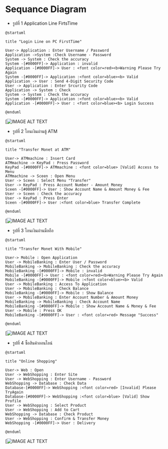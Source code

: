 # Sequance Diagram

*  รูปที่ 1 Application Line FirtsTime
```
@startuml

title "Login Line on PC FirstTime"

User-> Application : Enter Username / Password
Application ->System :Check Username - Password
System -> System : Check the accuracy 
System -[#0000FF]-> Application : invalid
Application -[#0000FF]-> User : <font color=red><b>Warning Please Try Again
System -[#0000FF]-> Application :<font color=blue><b> Valid
Application -> User : Send 4-Digit Security Code 
User -> Application : Enter Srcurity Code
Application -> System : Check 
System -> System : Check the accuracy
System -[#0000FF]-> Application :<font color=blue><b> Valid
Application -[#0000FF]-> User : <font color=blue><b> Login Success

@enduml
```

[![IMAGE ALT TEXT](http://www.plantuml.com/plantuml/img/hP8nJyCm48Lt_ufJcICOcAeIjGfawX0f1GR4u3f7Ui8vL_O5b7-FGo6DKg4or9lbp--zUxfb4EsbRQnIGc8HPcjN4yEQ6C4n51dav8DigC6PKey1VPB2Qh-tPBHG9ERmm88U-YVM3S8r53g4J-ShDUQIjEo2O0FpR8Vc_SWdH_w7Y0w_B1nWsI5eOrglJGS3zd9r4q-Ulvv48lxGbYO1ndZl7hd5csC1uwppTnwhTB5DdxLduXeAYpeWR7m7greJdtSTYsrjYxqQF9tc6DnBv0fkatkgIU8bZaVIGUOgXE-cuO-gIpz2fzgJvlxNwUM6ErFoyFMmPcLh38QWr39M4RVm2m00)

*  รูปที่ 2 โอนเงินผ่านตู้ ATM
```
@startuml

title "Transfer Monet at ATM"

User-> ATMmachine : Insert Card
ATMmachine -> KeyPad : Press Password
KeyPad -[#0000FF]-> ATMmachine : <font color=blue> [Valid] Access to Menu
ATMmachine -> Sceen : Open Menu
User -> Sceen : Select Menu "Transfer"
User -> KeyPad : Press Account Number - Amount Money
Sceen -[#0000FF]-> User : Show Account Name & Amount Money & Fee
User -> Sceen : Check the accuracy
User -> KeyPad : Press Enter
Sceen -[#0000FF]-> User :<font color=blue> Transfer Complete

@enduml
```
[![IMAGE ALT TEXT](http://www.plantuml.com/plantuml/img/TL7BQiD03BplLmWNUWlqNDeGOse8nQqXQIyX1sMjODDzX5qjmNzVsIrvE6GlYpIZqKXQHCR0oHgbk6D3aAq3khYd09Ltn80C-RhAbFgA56Rp8R2esyuHFCFIIPAXmD2e2q1exzJNs0Yb3XGZr1ZZqGlhFp_RF3p9AyljLF9bxns3ziQ7rvr9D8VDDvgksKAkzI357YfoQT9lfOcSb7yUv1lnmUybiY93caViF6HseaqCIpEVnCX7ihk10BaTus4flVhJl1fYr94khJ-UYz4IF5wLIbWItPWhMj8_m2q1Qfq2wlwUiJV75EuRk5tVwPw5jmT3J4ejo3Loyby0)


* รูปที่ 3 โอนเงินผ่านมือถือ
```
@startuml

title "Transfer Monet With Mobile"

User-> Mobile : Open Application
User -> MobileBanking : Enter User / Password
MobileBanking -> MobileBanking : Check the accuracy
MobileBanking -[#0000FF]-> Mobile : invalid
Mobile -[#0000FF]-> User : <font color=red><b>Warning Please Try Again
MobileBanking -[#0000FF]-> Mobile :<font color=blue><b> Valid
User -> MobileBanking : Access To Application
User -> MobileBanking : Check Balance
MobileBanking -[#0000FF]-> Mobile : Show Balance
User -> MobileBanking : Enter Account Number & Amount Money
MobileBanking -> MobileBanking : Check Account Name 
MobileBanking -[#0000FF]-> Mobile : Show Account Name & Money & Fee
User -> Mobile : Press OK 
MobileBanking -[#0000FF]-> User : <font color=red> Message "Success"

@enduml
```
[![IMAGE ALT TEXT](http://www.plantuml.com/plantuml/img/ZLF1JW8n4BttAoQOuCdecI1X8N8n20ae1-DXjZkm3TtffkrA-7kxHJU0GBQNTjBtNb_UJ8VEe_LLeONmock2pj8YkpLPc1ec3olbyt1CbQQE4E-ExCFWjuOUp4fYICfIAubU6Ou0Q10ZvAtYJG2-i0yNyVOHvkZSpjXCdA8kqCOvoItud02bh2pA_Jddy-ufhCdawzYMuc_Kwa__51GzzA2_Dkn16ctiiwLiq4y7AxHSQyureIDOsZqa6rJSvibZkLHNLEl1HpHnBP94Id8EbgPLW8SaHgYH9RKAOP6RNKEutPTWnLJ1_rjLfA7iGbB4kXw1VTikDI9O4BHtU4Bh7fuC-uJEJGV2tDQ9pLvlobzfC4m35pTXmXTLJBuZXiHP77rnlv0K9lc2ph_6GlD1ngOeDNdw0G00)

* รูปที่ 4 ซื้อสินค้าออนไลน์
```
@startuml

title "Online Shopping"

User-> Web : Open 
User -> WebShopping : Enter Site
User -> WebShopping : Enter Username - Password
WebShopping -> Database : Check Data
Database-[#0000FF]-> WebShopping :<font color=red> [Invalid] Please TryAgain
Database-[#0000FF]-> WebShopping :<font color=blue> [Valid] Show Profile
User -> WebShopping : Select Product
User -> WebShopping : Add to Cart
WebShopping -> Database : Check Product 
User -> WebShopping : Confirm & Transfer Money
WebShopping -[#0000FF]-> User : Delivery

@enduml
```

[![IMAGE ALT TEXT](http://www.plantuml.com/plantuml/img/bP9DQyCm38Rl_XMYW-qKsBbifILTOOVHGFPnA3quiTAQENAmrPRy-odfEhgFRCp7LuzUyKgUHjQ1TxLJYYqxXD6Id2M4VEkRnj9cfDHJn91Cu0KB6CEoGO9UWgDs0gLsHonoRXb_1ReQwHeXWKp7UF31g7DEskQQTQ4ZIa-wnVAr5zH9JLONr_8MY_NN2JUL9uRIEnzk0ve9hEvfhvqrQyWSTeQFePrjjAL_cXLkX-BsVFGIvW1Py9LrGr5pT5Xo1vbToGFGp1XW3wcSuCyDl3iDxJxrLDbGmwKar1GhOHuyOVlPzpnhxpE6EJgxnz2gAPBfFuAwoakKA_z0Vr_9nxJKrur3nZS0)
